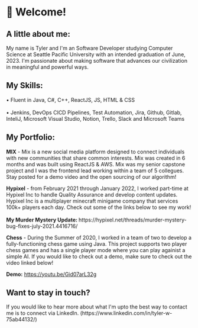 <h1> 👋 Welcome! </h1>

<h2>A little about me:</h2>
My name is Tyler and I'm an Software Developer studying Computer Science at Seattle Pacific University with an intended graduation of June, 2023. I'm passionate about making software that advances our civilization in meaningful and powerful ways. 
<h2>My Skills:</h2>
<p>
• Fluent in Java, C#, C++, ReactJS, JS, HTML & CSS <br></br>
• Jenkins, DevOps CICD Pipelines, Test Automation, Jira, Github, Gitlab, InteliJ, Microsoft Visual 
Studio, Notion, Trello, Slack and Microsoft Teams 
</p>
<h2>My Portfolio:</h2>
<p>
 <b>MIX</b> - Mix is a new social media platform designed to connect individuals with new communities that share common interests. Mix was created in 6 months and was built using ReactJS & AWS. Mix was my senior capstone project and I was the frontend lead working within a team of 5 collegues. Stay posted for a demo video and the open sourcing of our algorithm!
<p/> 
<p>
<b>Hypixel</b> - from February 2021 through January 2022, I worked part-time at Hypixel Inc to handle Quality Assurance and develop content updates. Hypixel Inc is a multiplayer minecraft minigame company that services 100k+ players each day. Check out some of the links below to see my work! <br></br>
  <b>My Murder Mystery Update: </b>https://hypixel.net/threads/murder-mystery-bug-fixes-july-2021.4416716/
<p/> 
<p>
<b>Chess</b> - During the Summer of 2020, I worked in a team of two to develop a fully-functioning chess game using Java. This project supports two player chess games and has a single player mode where you can play againist a simple AI. If you would like to check out a demo, make sure to check out the video linked below!

  <b>Demo:</b> https://youtu.be/Gid07arL32g
<p/> 
<h2>Want to stay in touch?</h2>
<p>
If you would like to hear more about what I'm upto the best way to contact me is to connect via LinkedIn. (https://www.linkedin.com/in/tyler-w-75ab44132/)
<p/> 
